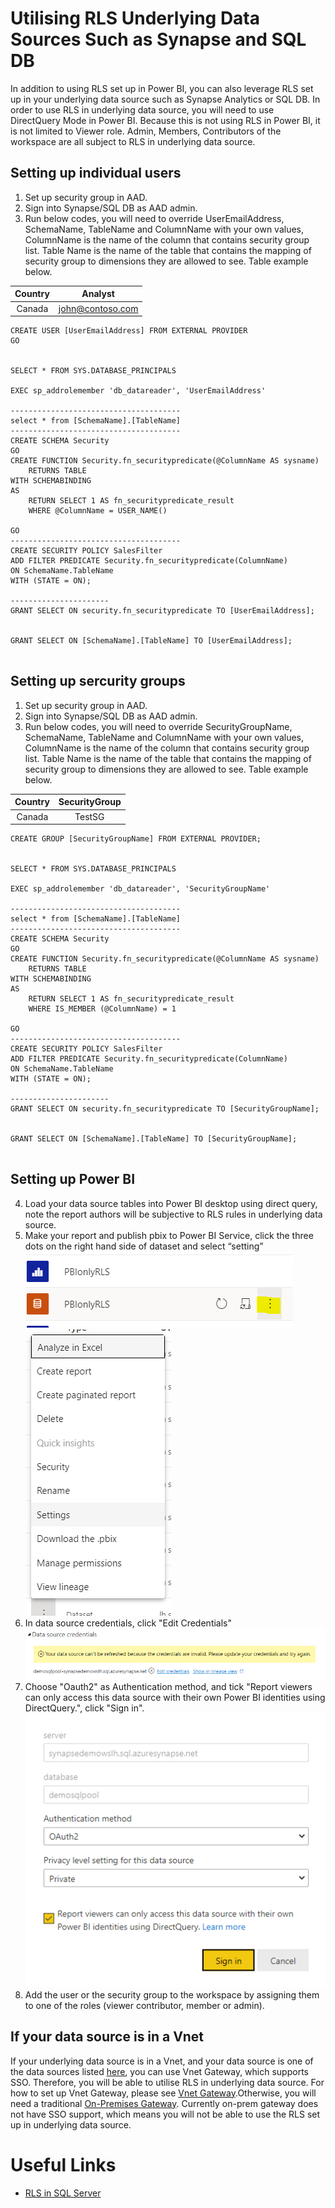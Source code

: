 # Utilising RLS Underlying Data Sources Such as Synapse and SQL DB

In addition to using RLS set up in Power BI, you can also leverage RLS set up in your underlying data source such as Synapse Analytics or SQL DB. In order to use RLS in underlying data source, you will need to use DirectQuery Mode in Power BI. Because this is not using RLS in Power BI, it is not limited to Viewer role. Admin, Members, Contributors of the workspace are all subject to RLS in underlying data source.  

## Setting up individual users
1. Set up security group in AAD.
2. Sign into Synapse/SQL DB as AAD admin.
3. Run below codes, you will need to override UserEmailAddress, SchemaName, TableName and ColumnName with your own values, ColumnName is the name of the column that contains security group list. Table Name is the name of the table that contains the mapping of security group to dimensions they are allowed to see. Table example below.

| Country | Analyst | 
|:------:|:-----:|
| Canada | john@contoso.com |

```
CREATE USER [UserEmailAddress] FROM EXTERNAL PROVIDER
GO


SELECT * FROM SYS.DATABASE_PRINCIPALS

EXEC sp_addrolemember 'db_datareader', 'UserEmailAddress'

--------------------------------------
select * from [SchemaName].[TableName] 
--------------------------------------
CREATE SCHEMA Security
GO
CREATE FUNCTION Security.fn_securitypredicate(@ColumnName AS sysname)  
    RETURNS TABLE  
WITH SCHEMABINDING  
AS  
    RETURN SELECT 1 AS fn_securitypredicate_result
	WHERE @ColumnName = USER_NAME()

GO
--------------------------------------
CREATE SECURITY POLICY SalesFilter  
ADD FILTER PREDICATE Security.fn_securitypredicate(ColumnName)
ON SchemaName.TableName
WITH (STATE = ON);

----------------------
GRANT SELECT ON security.fn_securitypredicate TO [UserEmailAddress];


GRANT SELECT ON [SchemaName].[TableName] TO [UserEmailAddress];


```

## Setting up sercurity groups
1. Set up security group in AAD.
2. Sign into Synapse/SQL DB as AAD admin.
3. Run below codes, you will need to override SecurityGroupName, SchemaName, TableName and ColumnName with your own values, ColumnName is the name of the column that contains security group list. Table Name is the name of the table that contains the mapping of security group to dimensions they are allowed to see. Table example below.

| Country | SecurityGroup | 
|:------:|:-----:|
| Canada | TestSG |

```
CREATE GROUP [SecurityGroupName] FROM EXTERNAL PROVIDER;


SELECT * FROM SYS.DATABASE_PRINCIPALS

EXEC sp_addrolemember 'db_datareader', 'SecurityGroupName'

--------------------------------------
select * from [SchemaName].[TableName] 
--------------------------------------
CREATE SCHEMA Security
GO
CREATE FUNCTION Security.fn_securitypredicate(@ColumnName AS sysname)  
    RETURNS TABLE  
WITH SCHEMABINDING  
AS  
    RETURN SELECT 1 AS fn_securitypredicate_result
	WHERE IS_MEMBER (@ColumnName) = 1

GO
--------------------------------------
CREATE SECURITY POLICY SalesFilter  
ADD FILTER PREDICATE Security.fn_securitypredicate(ColumnName)
ON SchemaName.TableName
WITH (STATE = ON);

----------------------
GRANT SELECT ON security.fn_securitypredicate TO [SecurityGroupName];


GRANT SELECT ON [SchemaName].[TableName] TO [SecurityGroupName];


```
## Setting up Power BI

4. Load your data source tables into Power BI desktop using direct query, note the report authors will be subjective to RLS rules in underlying data source.
5. Make your report and publish pbix to Power BI Service, click the three dots on the right hand side of dataset and select “setting”
![DatasetOption.png](images/DatasetOption.PNG) 
![DatasetSetting.png](images/DatasetSetting.PNG)
6. In data source credentials, click "Edit Credentials"
![EditCred.png](images/EditCred.PNG)
7. Choose "Oauth2" as Authentication method, and tick "Report viewers can only access this data source with their own Power BI identities using DirectQuery.", click "Sign in".
![Auth.png](images/Auth.PNG)
8. Add the user or the security group to the workspace by assigning them to one of the roles (viewer contributor, member or admin).

## If your data source is in a Vnet

If your underlying data source is in a Vnet, and your data source is one of the data sources listed [here](https://docs.microsoft.com/en-us/data-integration/vnet/use-data-gateways-sources-power-bi#supported-azure-data-services), you can use Vnet Gateway, which supports SSO. Therefore, you will be able to utilise RLS in underlying data source. For how to set up Vnet Gateway, please see [Vnet Gateway](https://github.com/lipinght/pbideployment/blob/main/VnetGateway/VnetGatewayOverview.md).Otherwise, you will need a traditional [On-Premises Gateway](https://github.com/lipinght/PBICookbook/blob/main/Gateway/GatewayOverview.md). Currently on-prem gateway does not have SSO support, which means you will not be able to use the RLS set up in underlying data source.

# Useful Links

* [RLS in SQL Server](https://docs.microsoft.com/en-us/sql/relational-databases/security/row-level-security?view=sql-server-ver15)